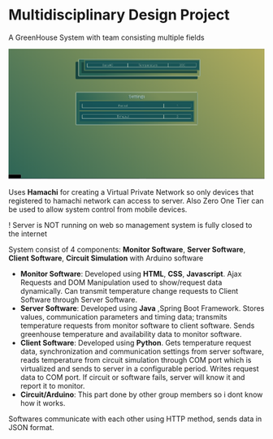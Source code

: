 # Multidisciplinary Design Project
 A GreenHouse System with team consisting multiple fields
 
 ![](Screenshots/screenshot.png)


Uses **Hamachi** for creating a Virtual Private Network so only devices that registered to hamachi network can access to server. Also Zero One Tier can be used to allow  system control from mobile devices.

! Server is NOT running on web so management system is fully closed to the internet

System consist of 4 components: **Monitor Software**, **Server Software**, **Client Software**, **Circuit Simulation** with Arduino software

* **Monitor Software**: Developed using **HTML**, **CSS**, **Javascript**. Ajax Requests and DOM Manipulation used to show/request data dynamically. Can transmit temperature change requests to Client Software through Server Software. 
* **Server Software**: Developed using **Java** ,Spring Boot Framework. Stores values, communication parameters and timing data; transmits temperature requests from monitor software to client software. Sends greenhouse temperature and availability data to monitor software.
* **Client Software**: Developed using **Python**. Gets temperature request data, synchronization and communication settings from server software, reads temperature from circuit simulation through COM port which is virtualized and sends to server in a configurable period. Writes request data to COM port. If circuit or software fails, server will know it and report it to monitor.
* **Circuit/Arduino**: This part done by other group members so i dont know how it works.

Softwares communicate with each other using HTTP method, sends data in JSON format.

